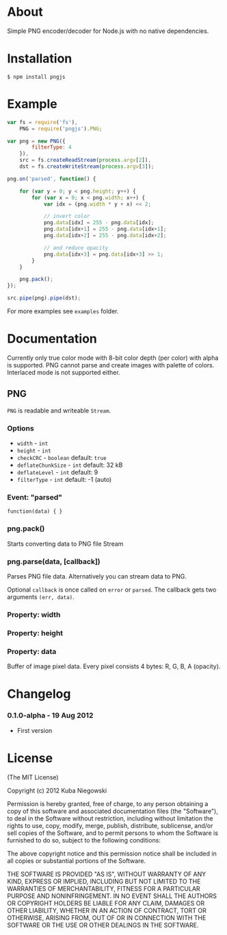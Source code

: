 About
========
Simple PNG encoder/decoder for Node.js with no native dependencies.

Installation
===============
```
$ npm install pngjs
```

Example
==========
```js
var fs = require('fs'),
    PNG = require('pngjs').PNG;

var png = new PNG({
        filterType: 4
    }),
    src = fs.createReadStream(process.argv[2]),
    dst = fs.createWriteStream(process.argv[3]);

png.on('parsed', function() {

    for (var y = 0; y < png.height; y++) {
        for (var x = 0; x < png.width; x++) {
            var idx = (png.width * y + x) << 2;

            // invert color
            png.data[idx] = 255 - png.data[idx];
            png.data[idx+1] = 255 - png.data[idx+1];
            png.data[idx+2] = 255 - png.data[idx+2];

            // and reduce opacity
            png.data[idx+3] = png.data[idx+3] >> 1;
        }
    }

    png.pack();
});

src.pipe(png).pipe(dst);
```
For more examples see `examples` folder.

Documentation
================

Currently only true color mode with 8-bit color depth (per color) with alpha
is supported. PNG cannot parse and create images with palette of colors.
Interlaced mode is not supported either.

## PNG
`PNG` is readable and writeable `Stream`.

### Options
- `width` - `int`
- `height` - `int`
- `checkCRC` - `boolean` default: `true`
- `deflateChunkSize` - `int` default: 32 kB
- `deflateLevel` - `int` default: 9
- `filterType` - `int` default: -1 (auto)

### Event: "parsed"
`function(data) { }`

### png.pack()
Starts converting data to PNG file Stream

### png.parse(data, [callback])
Parses PNG file data. Alternatively you can stream data to PNG.

Optional `callback` is once called on `error` or `parsed`. The callback gets
two arguments `(err, data)`.

### Property: width

### Property: height

### Property: data
Buffer of image pixel data. Every pixel consists 4 bytes: R, G, B, A (opacity).

Changelog
============

### 0.1.0-alpha - 19 Aug 2012
  - First version

License
=========

(The MIT License)

Copyright (c) 2012 Kuba Niegowski

Permission is hereby granted, free of charge, to any person obtaining a copy
of this software and associated documentation files (the "Software"), to deal
in the Software without restriction, including without limitation the rights
to use, copy, modify, merge, publish, distribute, sublicense, and/or sell
copies of the Software, and to permit persons to whom the Software is
furnished to do so, subject to the following conditions:

The above copyright notice and this permission notice shall be included in
all copies or substantial portions of the Software.

THE SOFTWARE IS PROVIDED "AS IS", WITHOUT WARRANTY OF ANY KIND, EXPRESS OR
IMPLIED, INCLUDING BUT NOT LIMITED TO THE WARRANTIES OF MERCHANTABILITY,
FITNESS FOR A PARTICULAR PURPOSE AND NONINFRINGEMENT. IN NO EVENT SHALL THE
AUTHORS OR COPYRIGHT HOLDERS BE LIABLE FOR ANY CLAIM, DAMAGES OR OTHER
LIABILITY, WHETHER IN AN ACTION OF CONTRACT, TORT OR OTHERWISE, ARISING FROM,
OUT OF OR IN CONNECTION WITH THE SOFTWARE OR THE USE OR OTHER DEALINGS IN
THE SOFTWARE.
